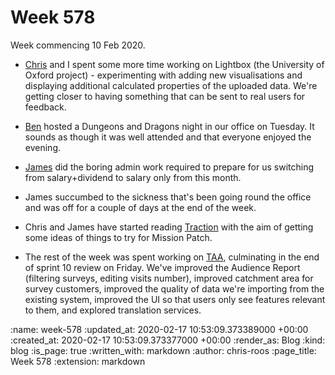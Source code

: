 Week 578
========

Week commencing 10 Feb 2020.

- [Chris][chris-lowis] and I spent some more time working on Lightbox (the University of Oxford project) - experimenting with adding new visualisations and displaying additional calculated properties of the uploaded data. We're getting closer to having something that can be sent to real users for feedback.

- [Ben][ben-griffiths] hosted a Dungeons and Dragons night in our office on Tuesday. It sounds as though it was well attended and that everyone enjoyed the evening.

- [James][james-mead] did the boring admin work required to prepare for us switching from salary+dividend to salary only from this month.

- James succumbed to the sickness that's been going round the office and was off for a couple of days at the end of the week.

- Chris and James have started reading [Traction][traction] with the aim of getting some ideas of things to try for Mission Patch.

- The rest of the week was spent working on [TAA][taa], culminating in the end of sprint 10 review on Friday. We've improved the Audience Report (filtering surveys, editing visits number), improved catchment area for survey customers, improved the quality of data we're importing from the existing system, improved the UI so that users only see features relevant to them, and explored translation services.

[ben-griffiths]: /ben-griffiths
[chris-lowis]: /chris-lowis
[james-mead]: /james-mead
[taa]: https://www.theaudienceagency.org/
[traction]: https://www.penguin.co.uk/books/289806/traction/9780241242551.html

:name: week-578
:updated_at: 2020-02-17 10:53:09.373389000 +00:00
:created_at: 2020-02-17 10:53:09.373377000 +00:00
:render_as: Blog
:kind: blog
:is_page: true
:written_with: markdown
:author: chris-roos
:page_title: Week 578
:extension: markdown
